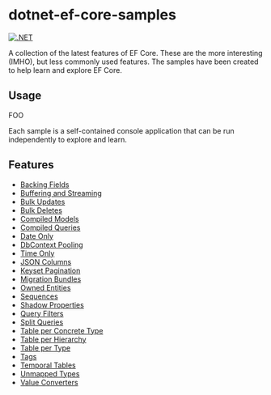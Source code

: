 # dotnet-ef-core-samples

[![.NET](https://github.com/danielmackay/dotnet-ef-core-samples/actions/workflows/dotnet.yml/badge.svg)](https://github.com/danielmackay/dotnet-ef-core-samples/actions/workflows/dotnet.yml)

A collection of the latest features of EF Core.  These are the more interesting (IMHO), but less commonly used features.  The samples have been created to help learn and explore EF Core.

## Usage

FOO

Each sample is a self-contained console application that can be run independently to explore and learn.

## Features

- [Backing Fields](https://github.com/danielmackay/dotnet-ef-core-samples/tree/main/BackingFields)
- [Buffering and Streaming](https://github.com/danielmackay/dotnet-ef-core-samples/tree/main/BufferingAndStreaming)
- [Bulk Updates](https://github.com/danielmackay/dotnet-ef-core-samples/tree/main/BulkUpdates)
- [Bulk Deletes](https://github.com/danielmackay/dotnet-ef-core-samples/tree/main/BulkDeletes)
- [Compiled Models](https://github.com/danielmackay/dotnet-ef-core-samples/tree/main/CompiledModels)
- [Compiled Queries](https://github.com/danielmackay/dotnet-ef-core-samples/tree/main/CompiledQueries)
- [Date Only](https://github.com/danielmackay/dotnet-ef-core-samples/tree/main/DateOnlyTimeOnly)
- [DbContext Pooling](https://github.com/danielmackay/dotnet-ef-core-samples/tree/main/DbContextPooling)
- [Time Only](https://github.com/danielmackay/dotnet-ef-core-samples/tree/main/DateOnlyTimeOnly)
- [JSON Columns](https://github.com/danielmackay/dotnet-ef-core-samples/tree/main/JsonColumns)
- [Keyset Pagination](https://github.com/danielmackay/dotnet-ef-core-samples/tree/main/KeysetPagination)
- [Migration Bundles](https://github.com/danielmackay/dotnet-ef-core-samples/tree/main/MigrationBundles)
- [Owned Entities](https://github.com/danielmackay/dotnet-ef-core-samples/tree/main/OwnedEntities)
- [Sequences](https://github.com/danielmackay/dotnet-ef-core-samples/tree/main/Sequences)
- [Shadow Properties](https://github.com/danielmackay/dotnet-ef-core-samples/tree/main/ShadowProperties)
- [Query Filters](https://github.com/danielmackay/dotnet-ef-core-samples/tree/main/QueryFilters)
- [Split Queries](https://github.com/danielmackay/dotnet-ef-core-samples/tree/main/SplitQueries)
- [Table per Concrete Type](https://github.com/danielmackay/dotnet-ef-core-samples/tree/main/TablePerConcreteType)
- [Table per Hierarchy](https://github.com/danielmackay/dotnet-ef-core-samples/tree/main/TablePerHierarchy)
- [Table per Type](https://github.com/danielmackay/dotnet-ef-core-samples/tree/main/TablePerType)
- [Tags](https://github.com/danielmackay/dotnet-ef-core-samples/tree/main/Tags)
- [Temporal Tables](https://github.com/danielmackay/dotnet-ef-core-samples/tree/main/TemporalTables)
- [Unmapped Types](https://github.com/danielmackay/dotnet-ef-core-samples/tree/main/UnmappedTypes)
- [Value Converters](https://github.com/danielmackay/dotnet-ef-core-samples/tree/main/ValueConverters)
